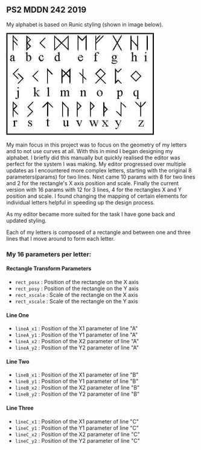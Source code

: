 ## PS2 MDDN 242 2019


My alphabet is based on Runic styling (shown in image below).

![Image of Runic lettering](/blog_images/runic.jpg)

My main focus in this project was to focus on the geometry of my letters and to not use curves at all. With this in mind I began designing my alphabet. I briefly did this manually but quickly realised the editor was perfect for the system I was making. My editor progressed over multiple updates as I encountered more complex letters, starting with the original 8 parameters(params) for two lines. Next came 10 params with 8 for two lines and 2 for the rectangle's X axis position and scale. Finally the current version with 16 params with 12 for 3 lines, 4 for the rectangles X and Y position and scale. I found changing the mapping of certain elements for individual letters helpful in speeding up the design process.

As my editor became more suited for the task I have gone back and updated styling.




 Each of my letters is composed of a rectangle and between one and three lines that I move around to form each letter.

### My 16 parameters per letter:

#### Rectangle Transform Parameters
  * `rect_posx` : Position of the rectangle on the X axis
  * `rect_posy` : Position of the rectangle on the Y axis
  * `rect_xscale` : Scale of the rectangle on the X axis
  * `rect_xscale` : Scale of the rectangle on the Y axis

####   Line One

  * `lineA_x1` : Position of the X1 parameter of line "A"
  * `lineA_y1` : Position of the Y1 parameter of line "A"
  * `lineA_x2` : Position of the X2 parameter of line "A"
  * `lineA_y2` : Position of the Y2 parameter of line "A"


####   Line Two

  * `lineB_x1` : Position of the X1 parameter of line "B"
  * `lineB_y1` : Position of the Y1 parameter of line "B"
  * `lineB_x2` : Position of the X2 parameter of line "B"
  * `lineB_y2` : Position of the Y2 parameter of line "B"


####   Line Three
  * `lineC_x1` : Position of the X1 parameter of line "C"
  * `lineC_y1` : Position of the Y1 parameter of line "C"
  * `lineC_x2` : Position of the X2 parameter of line "C"
  * `lineC_y2` : Position of the Y2 parameter of line "C"
